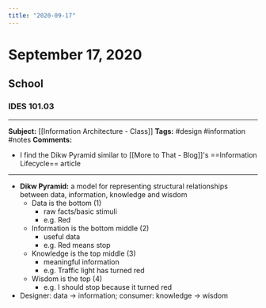 ```yaml
---
title: "2020-09-17"
---
```


# September 17, 2020
## School
### IDES 101.03
---
**Subject:**  [[Information Architecture - Class]]
**Tags:** #design #information #notes 
**Comments:**
- I find the Dikw Pyramid similar to [[More to That - Blog]]'s ==Information Lifecycle== article

---
- **Dikw Pyramid:** a model for representing structural relationships between data, information, knowledge and wisdom
	- Data is the bottom (1)
		- raw facts/basic stimuli
		- e.g. Red
	- Information is the bottom middle (2)
		- useful data
		- e.g. Red means stop
	- Knowledge is the top middle (3)
		- meaningful information
		- e.g. Traffic light has turned red
   - Wisdom is the top (4)
	   - e.g. I should stop because it turned red
- Designer: data -> information; consumer: knowledge -> wisdom
